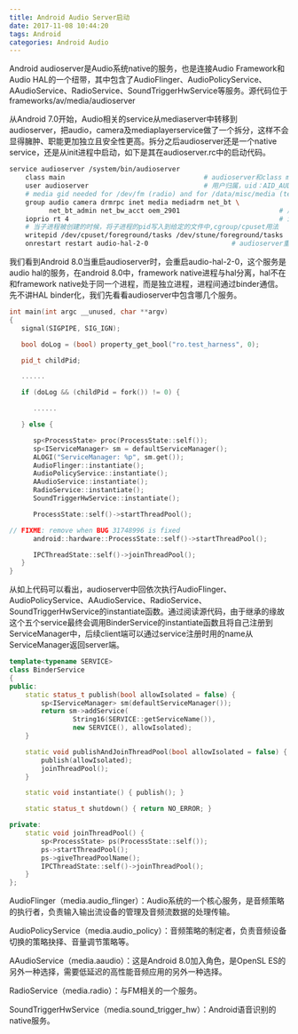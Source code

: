 ```yaml
---
title: Android Audio Server启动
date: 2017-11-08 10:44:20
tags: Android
categories: Android Audio
---
```


Android audioserver是Audio系统native的服务，也是连接Audio Framework和Audio HAL的一个纽带，其中包含了AudioFlinger、AudioPolicyService、AAudioService、RadioService、SoundTriggerHwService等服务。源代码位于frameworks/av/media/audioserver

从Android 7.0开始，Audio相关的service从mediaserver中转移到audioserver，把audio，camera及mediaplayerservice做了一个拆分，这样不会显得臃肿、职能更加独立且安全性更高。拆分之后audioserver还是一个native service，还是从init进程中启动，如下是其在audioserver.rc中的启动代码。

```sh
service audioserver /system/bin/audioserver
    class main                                   # audioserver和class main行为一致
    user audioserver                             # 用户归属，uid：AID_AUDIOSERVER
    # media gid needed for /dev/fm (radio) and for /data/misc/media (tee)
    group audio camera drmrpc inet media mediadrm net_bt \
          net_bt_admin net_bw_acct oem_2901                         # 用户组归属
    ioprio rt 4                                                     # io调度优先级
    # 当子进程被创建的时候，将子进程的pid写入到给定的文件中,cgroup/cpuset用法
    writepid /dev/cpuset/foreground/tasks /dev/stune/foreground/tasks                
    onrestart restart audio-hal-2-0                     # audioserver重启会重启hal
```
我们看到Android 8.0当重启audioserver时，会重启audio-hal-2-0，这个服务是audio hal的服务，在android 8.0中，framework native进程与hal分离，hal不在和framework native处于同一个进程，而是独立进程，进程间通过binder通信。先不讲HAL binder化，我们先看看audioserver中包含哪几个服务。
```cpp
int main(int argc __unused, char **argv)
{
   signal(SIGPIPE, SIG_IGN);

   bool doLog = (bool) property_get_bool("ro.test_harness", 0);

   pid_t childPid;

   ......

   if (doLog && (childPid = fork()) != 0) {

      ......

   } else {

      sp<ProcessState> proc(ProcessState::self());
      sp<IServiceManager> sm = defaultServiceManager();
      ALOGI("ServiceManager: %p", sm.get());
      AudioFlinger::instantiate();
      AudioPolicyService::instantiate();
      AAudioService::instantiate();
      RadioService::instantiate();
      SoundTriggerHwService::instantiate();

      ProcessState::self()->startThreadPool();

// FIXME: remove when BUG 31748996 is fixed
      android::hardware::ProcessState::self()->startThreadPool();

      IPCThreadState::self()->joinThreadPool();
   }
}
```
从如上代码可以看出，audioserver中回依次执行AudioFlinger、AudioPolicyService、AAudioService、RadioService、SoundTriggerHwService的instantiate函数。通过阅读源代码，由于继承的缘故这个五个service最终会调用BinderService的instantiate函数且将自己注册到ServiceManager中，后续client端可以通过service注册时用的name从ServiceManager返回server端。
```cpp
template<typename SERVICE>
class BinderService
{
public:
    static status_t publish(bool allowIsolated = false) {
        sp<IServiceManager> sm(defaultServiceManager());
        return sm->addService(
                String16(SERVICE::getServiceName()),
                new SERVICE(), allowIsolated);
    }

    static void publishAndJoinThreadPool(bool allowIsolated = false) {
        publish(allowIsolated);
        joinThreadPool();
    }

    static void instantiate() { publish(); }

    static status_t shutdown() { return NO_ERROR; }

private:
    static void joinThreadPool() {
        sp<ProcessState> ps(ProcessState::self());
        ps->startThreadPool();
        ps->giveThreadPoolName();
        IPCThreadState::self()->joinThreadPool();
    }
};
```
AudioFlinger（media.audio_flinger）：Audio系统的一个核心服务，是音频策略的执行者，负责输入输出流设备的管理及音频流数据的处理传输。

AudioPolicyService（media.audio_policy）：音频策略的制定者，负责音频设备切换的策略抉择、音量调节策略等。

AAudioService（media.aaudio）：这是Android 8.0加入角色，是OpenSL ES的另外一种选择，需要低延迟的高性能音频应用的另外一种选择。

RadioService（media.radio）：与FM相关的一个服务。

SoundTriggerHwService（media.sound_trigger_hw）：Android语音识别的native服务。

